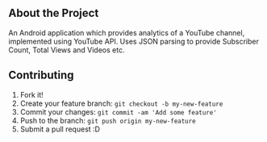 ## About the Project

An Android application which provides analytics of a YouTube channel, implemented using YouTube API. Uses JSON parsing to provide Subscriber Count, Total Views and Videos etc. 

## Contributing
1. Fork it!
2. Create your feature branch: `git checkout -b my-new-feature`
3. Commit your changes: `git commit -am 'Add some feature'`
4. Push to the branch: `git push origin my-new-feature`
5. Submit a pull request :D
